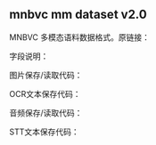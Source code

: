 ## mnbvc mm dataset v2.0

MNBVC 多模态语料数据格式。原链接：

字段说明：

图片保存/读取代码：

OCR文本保存代码：

音频保存/读取代码：

STT文本保存代码：

